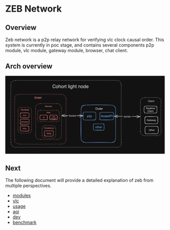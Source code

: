 # ZEB Network

## Overview

Zeb network is a p2p relay network for verifying vlc clock causal order. This system is currently in poc stage, and contains several components p2p module, vlc module, gateway module, browser, chat client.

## Arch overview

![arch](./img/arch.png)

## Next

The following document will provide a detailed explanation of zeb from multiple perspectives.

- [modules](./modules.md)
- [vlc](./vlc.md)
- [usage](./usage.md)
- [api](./api.md)
- [dev](./dev.md)
- [benchmark](./benchmark.md)
